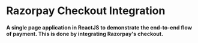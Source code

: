 # Razorpay Checkout Integration

#### A single page application in ReactJS to demonstrate the end-to-end flow of payment. This is done by integrating Razorpay's checkout.
